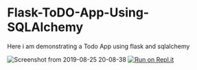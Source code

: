 # Flask-ToDO-App-Using-SQLAlchemy
Here i am demonstrating a Todo App using flask and sqlalchemy 


![Screenshot from 2019-08-25 20-08-38](https://user-images.githubusercontent.com/29656920/63651621-345aa400-c774-11e9-92ce-23d193effe8a.png)
[![Run on Repl.it](https://repl.it/badge/github/abhishek305/Flask-ToDO-App-Using-SQLAlchemy)](https://repl.it/github/abhishek305/Flask-ToDO-App-Using-SQLAlchemy)

